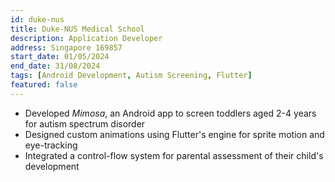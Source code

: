 ```yaml
---
id: duke-nus
title: Duke-NUS Medical School
description: Application Developer
address: Singapore 169857
start_date: 01/05/2024
end_date: 31/08/2024
tags: [Android Development, Autism Screening, Flutter]
featured: false
---
```


- Developed _Mimosa_, an Android app to screen toddlers aged 2-4 years for autism spectrum disorder
- Designed custom animations using Flutter's engine for sprite motion and eye-tracking
- Integrated a control-flow system for parental assessment of their child's development
